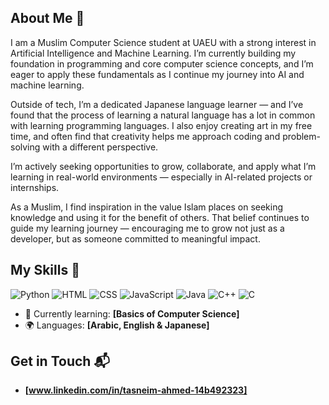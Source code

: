 ## About Me 🚀

I am a Muslim Computer Science student at UAEU with a strong interest in Artificial Intelligence and Machine Learning.
I’m currently building my foundation in programming and core computer science concepts, and I’m eager to apply these fundamentals as I continue my journey into AI and machine learning.

Outside of tech, I’m a dedicated Japanese language learner — and I’ve found that the process of learning a natural language has a lot in common with learning programming languages. I also enjoy creating art in my free time, and often find that creativity helps me approach coding and problem-solving with a different perspective.

I’m actively seeking opportunities to grow, collaborate, and apply what I’m learning in real-world environments — especially in AI-related projects or internships.

As a Muslim, I find inspiration in the value Islam places on seeking knowledge and using it for the benefit of others. That belief continues to guide my learning journey — encouraging me to grow not just as a developer, but as someone committed to meaningful impact.

## My Skills 🧠

![Python](https://img.shields.io/badge/Python-FFD43B?style=for-the-badge&logo=python&logoColor=blue)
![HTML](https://img.shields.io/badge/-HTML-E34F26?style=flat-square&logo=html5&logoColor=white)
![CSS](https://img.shields.io/badge/-CSS-1572B6?style=flat-square&logo=css3&logoColor=white)
![JavaScript](https://img.shields.io/badge/-JavaScript-F7DF1E?style=flat-square&logo=javascript&logoColor=black)
![Java](https://img.shields.io/badge/Java-ED8B00?logo=openjdk&logoColor=white&style=for-the-badge)
![C++](https://img.shields.io/badge/C%2B%2B-00599C?style=for-the-badge&logo=c%2B%2B&logoColor=white)
![C](https://img.shields.io/badge/C-00599C?style=for-the-badge&logo=c&logoColor=white)

- 🌱 Currently learning: **[Basics of Computer Science]**
- 🌍 Languages: **[Arabic, English & Japanese]**

## Get in Touch 📬

- **[www.linkedin.com/in/tasneim-ahmed-14b492323]**
<!--
**tasneim-github/tasneim-github** is a ✨ _special_ ✨ repository because its `README.md` (this file) appears on your GitHub profile.

Here are some ideas to get you started:

- 🔭 I’m currently working on ...
- 🌱 I’m currently learning ...
- 👯 I’m looking to collaborate on ...
- 🤔 I’m looking for help with ...
- 💬 Ask me about ...
- 📫 How to reach me: ...
- 😄 Pronouns: ...
- ⚡ Fun fact: ...
-->
